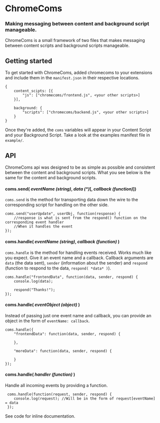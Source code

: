 # ChromeComs
### Making messaging between content and background script manageable.
ChromeComs is a small framework of two files that makes messaging between content scripts and background scripts manageable.

## Getting started
To get started with ChromeComs, added chromecoms to your extensions and include them in the `manifest.json` in their respective locations.

	{
		content_scipts: [{
			"js": ["chromecoms/frontend.js", <your other scripts>]
		}],

		background: {
			"scripts": ["chromecoms/backend.js", <your other scripts>]
		}
	}

Once they're added, the `coms` variables will appear in your Content Script and your Background Script. Take a look at the examples manifest file in `example/`.

## API
ChromeComs api was designed to be as simple as possible and consistent between the content and background scripts. What you see below is the same for the content and background scripts. 

#### coms.send( *eventName (string)*, *data (\*)*[, *callback (function)*])
`coms.send` is the method for transporting data down the wire to the corresponding script for handling on the other side.

	coms.send("userUpdate", userObj, function(response) {
		//response is what is sent from the respond() function on the corresponding event handler
	 	//When it handles the event
	});

#### coms.handle( *eventName (string)*, *callback (function)* )
`coms.handle` is the method for handling events received. Works much like you expect. Give it an event name and a callback. Callback arguments are `data` (the data sent), `sender` (information about the sender) and `respond` (function to respond to the data, `respond( *data* )`).

	coms.handle("frontendData", function(data, sender, respond) {
		console.log(data);
	
		respond("Thanks!");
	});

#### coms.handle( *eventObject (object)* )
Instead of passing just one event name and callback, you can provide an object in the form of `eventName: callback`.

	coms.handle({
		"frontendData": function(data, sender, respond) {
		
		},
	
		"moreData": function(data, sender, respond) {
		
		}
	});

#### coms.handle( *handler (function)* )
Handle all incoming events by providing a function.

	 coms.handle(function(request, sender, respond) {
	 	console.log(request); //Will be in the form of request[eventName] = data
	 });

See code for inline documentation.
